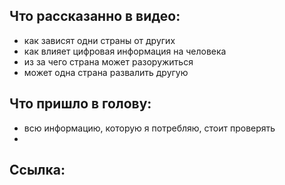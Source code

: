 ## Что рассказанно в видео:
- как зависят одни страны от других
- как влияет цифровая информация на человека
- из за чего страна может разоружиться 
- может одна страна развалить другую

## Что пришло в голову:
- всю информацию, которую я потребляю, стоит проверять
- 

## Ссылка: 